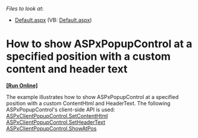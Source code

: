 <!-- default file list -->
*Files to look at*:

* [Default.aspx](./CS/WebSite/Default.aspx) (VB: [Default.aspx](./VB/WebSite/Default.aspx))
<!-- default file list end -->
# How to show ASPxPopupControl at a specified position with a custom content and header text
<!-- run online -->
**[[Run Online]](https://codecentral.devexpress.com/e3049/)**
<!-- run online end -->


<p>The example illustrates how to show ASPxPopupControl at a specified position with a custom ContentHtml and HeaderText. The following ASPxPopupControl's client-side API is used:<br />
<a href="http://documentation.devexpress.com/#AspNet/DevExpressWebASPxPopupControlScriptsASPxClientPopupControl_SetContentHTMLtopic"><u>ASPxClientPopupControl.SetContentHtml</u></a><br />
<a href="http://documentation.devexpress.com/#AspNet/DevExpressWebASPxPopupControlScriptsASPxClientPopupControl_SetHeaderTexttopic"><u>ASPxClientPopupControl.SetHeaderText</u></a><br />
<a href="http://documentation.devexpress.com/#AspNet/DevExpressWebASPxPopupControlScriptsASPxClientPopupControl_ShowAtPostopic"><u>ASPxClientPopupControl.ShowAtPos</u></a></p>

<br/>


